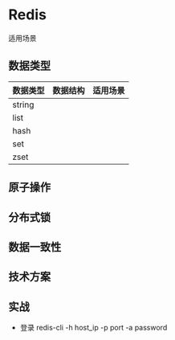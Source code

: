 # Redis
适用场景

## 数据类型

| 数据类型          | 数据结构          | 适用场景 |
| --------------- | -------------- | ---- |
| string |        |  |
| list          |      |  |
| hash          |      |  |
| set    |  |  |
| zset    |  |  |

## 原子操作

## 分布式锁

## 数据一致性

## 技术方案

## 实战

* 登录 redis-cli -h host_ip -p port -a password
